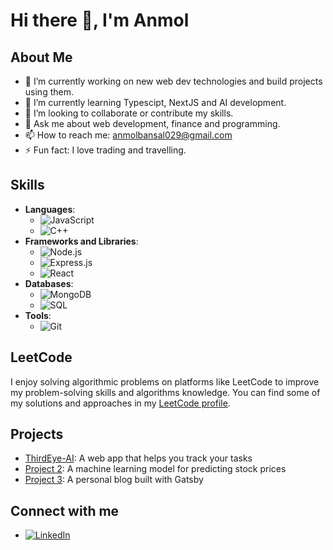 # Hi there 👋, I'm Anmol 

## About Me
- 🔭 I’m currently working on new web dev technologies and build projects using them.
- 🌱 I’m currently learning Typescipt, NextJS and AI development.
- 👯 I’m looking to collaborate or contribute my skills.
- 💬 Ask me about web development, finance and programming.
- 📫 How to reach me: anmolbansal029@gmail.com
- ⚡ Fun fact: I love trading and travelling.

## Skills
- **Languages**: 
  - ![JavaScript](https://img.shields.io/badge/-JavaScript-000?&logo=JavaScript)
  - ![C++](https://img.shields.io/badge/-C++-000?&logo=C%2B%2B)
- **Frameworks and Libraries**: 
  - ![Node.js](https://img.shields.io/badge/-Node.js-000?&logo=Node.js)
  - ![Express.js](https://img.shields.io/badge/-Express.js-000?&logo=Express)
  - ![React](https://img.shields.io/badge/-React-000?&logo=React)
- **Databases**: 
  - ![MongoDB](https://img.shields.io/badge/-MongoDB-000?&logo=MongoDB)
  - ![SQL](https://img.shields.io/badge/-SQL-000?&logo=MySQL)
- **Tools**: 
  - ![Git](https://img.shields.io/badge/-Git-000?&logo=Git)

## LeetCode
I enjoy solving algorithmic problems on platforms like LeetCode to improve my problem-solving skills and algorithms knowledge. You can find some of my solutions and approaches in my [LeetCode profile](https://leetcode.com/u/anmolbansal029/).

## Projects
- [ThirdEye-AI]([(https://github.com/anmolab/ThirdEye-AI)](https://thirdeye-ai.vercel.app/)): A web app that helps you track your tasks
- [Project 2](https://github.com/yourusername/project2): A machine learning model for predicting stock prices
- [Project 3](https://github.com/yourusername/project3): A personal blog built with Gatsby

## Connect with me
- [![LinkedIn](https://img.shields.io/badge/-LinkedIn-0077B5?style=flat&logo=Linkedin&logoColor=white)](https://www.linkedin.com/in/yourusername)

